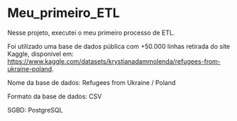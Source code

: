 # Meu_primeiro_ETL

Nesse projeto, executei o meu primeiro processo de ETL.

Foi utilizado uma base de dados pública com +50.000 linhas retirada do site Kaggle, disponível em: https://www.kaggle.com/datasets/krystianadammolenda/refugees-from-ukraine-poland.

Nome da base de dados: Refugees from Ukraine / Poland

Formato da base de dados: CSV

SGBD: PostgreSQL
